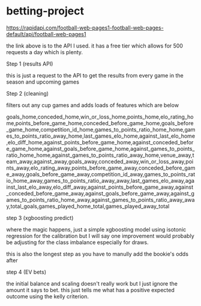 # betting-project

https://rapidapi.com/football-web-pages1-football-web-pages-default/api/football-web-pages1

the link above is to the API I used. it has a free tier which allows for 500 requests a day which is plenty. 

Step 1 (results API)

this is just a request to the API to get the results from every game in the season and upcoming games

Step 2 (cleaning)

filters out any cup games and adds loads of features which are below 

goals_home,conceded_home,win_or_loss_home,points_home,elo_rating_home,points_before_game_home,conceded_before_game_home,goals_before_game_home,competition_id_home,games_to_points_ratio_home_home,games_to_points_ratio_away_home,last_games_elo_home,against_last_elo_home,elo_diff_home,against_points_before_game_home,against_conceded_before_game_home,against_goals_before_game_home,against_games_to_points_ratio_home_home,against_games_to_points_ratio_away_home,venue_away,team_away,against_away,goals_away,conceded_away,win_or_loss_away,points_away,elo_rating_away,points_before_game_away,conceded_before_game_away,goals_before_game_away,competition_id_away,games_to_points_ratio_home_away,games_to_points_ratio_away_away,last_games_elo_away,against_last_elo_away,elo_diff_away,against_points_before_game_away,against_conceded_before_game_away,against_goals_before_game_away,against_games_to_points_ratio_home_away,against_games_to_points_ratio_away_away,total_goals,games_played_home_total,games_played_away_total

step 3 (xgboosting predict)

where the magic happens, just a simple xgboosting model using isotonic regression for the calibration but I will say one improvement would probably be adjusting for the class imbalance especially for draws.

this is also the longest step as you have to manully add the bookie's odds after

step 4 (EV bets)

the initial balance and scaling doesn't really work but I just ignore the amount it says to bet. this just tells me what has a positive expected outcome using the kelly criterion.
